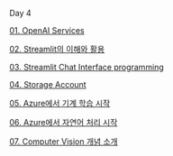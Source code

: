 Day 4

[01. OpenAI Services](https://learn.microsoft.com/ko-kr/training/paths/develop-ai-solutions-azure-openai/)

[02. Streamlit의 이해와 활용](./streamlit/streamlit.md)

[03. Streamlit Chat Interface programming]()

[04. Storage Account](https://learn.microsoft.com/ko-kr/training/paths/az-104-manage-storage/)

[05. Azure에서 기계 학습 시작](https://learn.microsoft.com/ko-kr/training/modules/design-machine-learning-model-training-solution/)

[06. Azure에서 자연어 처리 시작](https://learn.microsoft.com/ko-kr/training/modules/get-started-language-azure/)

[07. Computer Vision 개념 소개](https://learn.microsoft.com/ko-kr/training/modules/introduction-computer-vision/)
